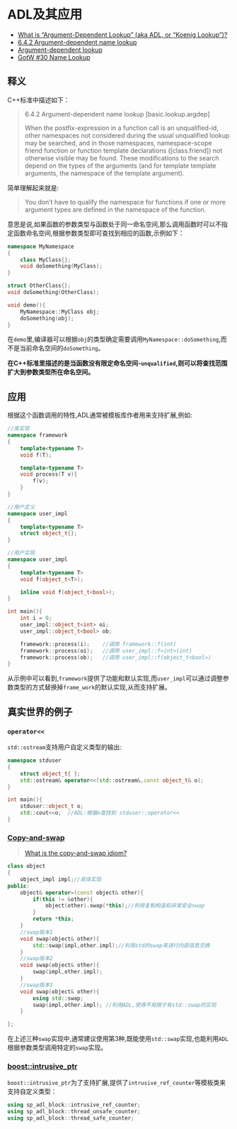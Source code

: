 # ADL及其应用

- [What is “Argument-Dependent Lookup” (aka ADL, or “Koenig Lookup”)?](https://stackoverflow.com/questions/8111677/what-is-argument-dependent-lookup-aka-adl-or-koenig-lookup)
- [6.4.2 Argument-dependent name lookup](http://eel.is/c++draft/basic.lookup.argdep)
- [Argument-dependent lookup](https://en.cppreference.com/w/cpp/language/adl)
- [GotW #30 Name Lookup](http://www.gotw.ca/gotw/030.htm)

## 释义

C++标准中描述如下：
> 6.4.2 Argument-dependent name lookup [basic.lookup.argdep]
>
> When the postfix-expression in a function call is an unqualified-id, other namespaces not considered during the usual unqualified lookup may be searched, and in those namespaces, namespace-scope friend function or function template declarations ([class.friend]) not otherwise visible may be found. These modifications to the search depend on the types of the arguments (and for template template arguments, the namespace of the template argument).
>

简单理解起来就是:

> You don’t have to qualify the namespace for functions if one or more argument types are defined in the namespace of the function.

意思是说,如果函数的参数类型与函数处于同一命名空间,那么调用函数时可以不指定函数命名空间,根据参数类型即可查找到相应的函数,示例如下：

```C++
namespace MyNamespace
{
    class MyClass{};
    void doSomething(MyClass);
}

struct OtherClass{};
void doSomething(OtherClass);

void demo(){
    MyNamespace::MyClass obj;
    doSomething(obj);
}
```

在`demo`里,编译器可以根据`obj`的类型确定需要调用`MyNamespace::doSomething`,而不是当前命名空间的`doSomething`。

**在C++标准里描述的是当函数没有限定命名空间-`unqualified`,则可以将查找范围扩大到参数类型所在命名空间。**

## 应用

根据这个函数调用的特性,ADL通常被模板库作者用来支持扩展,例如:

```C++
//库实现
namespace framework
{
    template<typename T>
    void f(T);

    template<typename T>
    void process(T v){
        f(v);
    }
}

//用户定义
namespace user_impl
{
    template<typename T>
    struct object_t{};
}

//用户实现
namespace user_impl
{
    template<typename T>
    void f(object_t<T>);

    inline void f(object_t<bool>);
}

int main(){
    int i = 0;
    user_impl::object_t<int> oi;
    user_impl::object_t<bool> ob;

    framework::process(i);    //调用 framework::f(int)
    framework::process(oi);   //调用 user_impl::f<int>(int)
    framework::process(ob);   //调用 user_impl::f(object_t<bool>)
}
```

从示例中可以看到,`framework`提供了功能和默认实现,而`user_impl`可以通过调整参数类型的方式替换掉`frame_work`的默认实现,从而支持扩展。

## 真实世界的例子

### `operator<<`

`std::ostream`支持用户自定义类型的输出:

```C++
namespace stduser
{
    struct object_t{ };
    std::ostream& operator<<(std::ostream&,const object_t& o);
}

int main(){
    stduser::object_t o;
    std::cout<<o;  //ADL:根据o查找到 stduser::operator<<
}
```

### [Copy-and-swap](https://en.wikibooks.org/wiki/More_C%2B%2B_Idioms/Copy-and-swap)

> [What is the copy-and-swap idiom?](https://stackoverflow.com/questions/3279543/what-is-the-copy-and-swap-idiom/3279550#3279550)

```C++
class object
{
    object_impl impl;//具体实现
public:
    object& operator=(const object& other){
        if(this != &other){
            object(other).swap(*this);//利用复制构造和异常安全swap
        }
        return *this;
    }
    //swap版本1
    void swap(object& other){
        std::swap(impl,other.impl);//利用std的swap来进行内部信息交换
    }
    //swap版本2
    void swap(object& other){
        swap(impl,other.impl);
    }
    //swap版本3
    void swap(object& other){
        using std::swap;
        swap(impl,other.impl); //利用ADL,使得不局限于有std::swap的实现
    }

};
```

在上述三种`swap`实现中,通常建议使用第3种,既能使用`std::swap`实现,也能利用`ADL`根据参数类型调用特定的`swap`实现。

### [boost::intrusive_ptr](https://www.boost.org/doc/libs/1_67_0/libs/smart_ptr/doc/html/smart_ptr.html#intrusive_ptr)

`boost::intrusive_ptr`为了支持扩展,提供了`intrusive_ref_counter`等模板类来支持自定义类型：

```C++
using sp_adl_block::intrusive_ref_counter;
using sp_adl_block::thread_unsafe_counter;
using sp_adl_block::thread_safe_counter;
```
